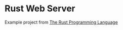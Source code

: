 # Rust Web Server

Example project from [The Rust Programming Language](https://kaisery.github.io/trpl-zh-cn/ch20-00-final-project-a-web-server.html)